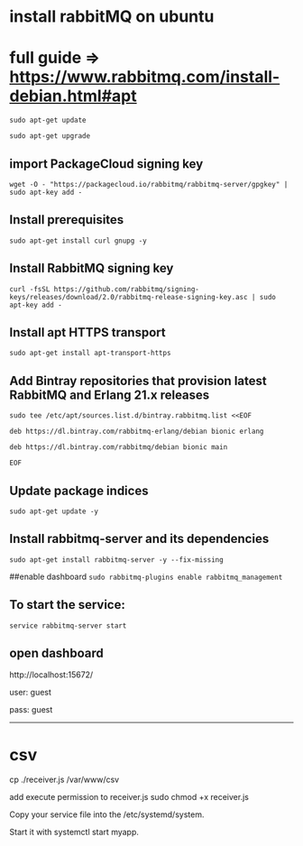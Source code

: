 # install rabbitMQ on ubuntu
# full guide => https://www.rabbitmq.com/install-debian.html#apt

`sudo apt-get update`


`sudo apt-get upgrade`


## import PackageCloud signing key
`wget -O - "https://packagecloud.io/rabbitmq/rabbitmq-server/gpgkey" | sudo apt-key add -`


## Install prerequisites
`sudo apt-get install curl gnupg -y`


## Install RabbitMQ signing key
`curl -fsSL https://github.com/rabbitmq/signing-keys/releases/download/2.0/rabbitmq-release-signing-key.asc | sudo apt-key add -`


## Install apt HTTPS transport
`sudo apt-get install apt-transport-https`




## Add Bintray repositories that provision latest RabbitMQ and Erlang 21.x releases
`sudo tee /etc/apt/sources.list.d/bintray.rabbitmq.list <<EOF`


`deb https://dl.bintray.com/rabbitmq-erlang/debian bionic erlang`


`deb https://dl.bintray.com/rabbitmq/debian bionic main`


`EOF`


## Update package indices
`sudo apt-get update -y`



## Install rabbitmq-server and its dependencies
`sudo apt-get install rabbitmq-server -y --fix-missing`

##enable dashboard
`sudo rabbitmq-plugins enable rabbitmq_management`


## To start the service:
`service rabbitmq-server start`



## open dashboard
http://localhost:15672/

user: guest

pass: guest






------------------------------------------------------------
# csv
cp ./receiver.js /var/www/csv

add execute permission to receiver.js
 sudo chmod +x receiver.js

 
Copy your service file into the /etc/systemd/system.

Start it with systemctl start myapp.

